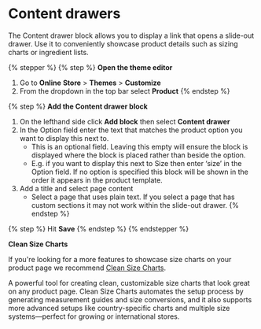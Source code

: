 # Content drawers

The Content drawer block allows you to display a link that opens a slide-out drawer. Use it to conveniently showcase product details such as sizing charts or ingredient lists.

{% stepper %}
{% step %}
**Open the theme editor**

1. Go to **Online** **Store** > **Themes** > **Customize**
2. From the dropdown in the top bar select **Product**
{% endstep %}

{% step %}
**Add the Content drawer block**

1. On the lefthand side click **Add block** then select **Content drawer**
2. In the Option field enter the text that matches the product option you want to display this next to.
   * This is an optional field. Leaving this empty will ensure the block is displayed where the block is placed rather than beside the option.
   * E.g. if you want to display this next to Size then enter ‘size’ in the Option field. If no option is specified this block will be shown in the order it appears in the product template.
3. Add a title and select page content
   * Select a page that uses plain text. If you select a page that has custom sections it may not work within the slide-out drawer.
{% endstep %}

{% step %}
Hit **Save**
{% endstep %}
{% endstepper %}

**Clean Size Charts**

If you're looking for a more features to showcase size charts on your product page we recommend [Clean Size Charts](https://apps.shopify.com/size-charts-by-clean-canvas).

A powerful tool for creating clean, customizable size charts that look great on any product page. Clean Size Charts automates the setup process by generating measurement guides and size conversions, and it also supports more advanced setups like country-specific charts and multiple size systems—perfect for growing or international stores.
